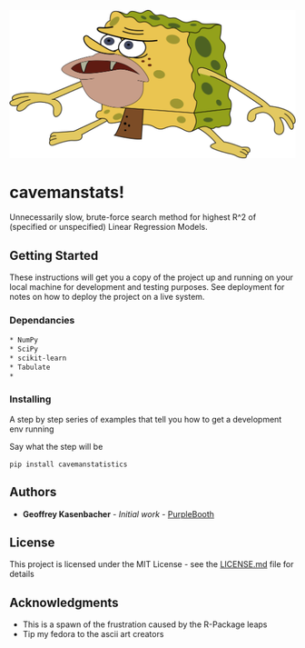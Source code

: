 ![Kiku](Images/spongegar.png)

# cavemanstats!

Unnecessarily slow, brute-force search method for highest R^2 of (specified or unspecified) Linear Regression Models. 

## Getting Started

These instructions will get you a copy of the project up and running on your local machine for development and testing purposes. See deployment for notes on how to deploy the project on a live system.

### Dependancies
```
* NumPy
* SciPy
* scikit-learn
* Tabulate
* 

```

### Installing

A step by step series of examples that tell you how to get a development env running

Say what the step will be

```
pip install cavemanstatistics
```

## Authors

* **Geoffrey Kasenbacher** - *Initial work* - [PurpleBooth](https://github.com/kgeoffrey)

## License

This project is licensed under the MIT License - see the [LICENSE.md](LICENSE.md) file for details

## Acknowledgments

* This is a spawn of the frustration caused by the R-Package leaps
* Tip my fedora to the ascii art creators
